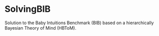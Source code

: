 # SolvingBIB

Solution to the Baby Intuitions Benchmark (BIB) based on a hierarchically Bayesian Theory of Mind (HBToM).
